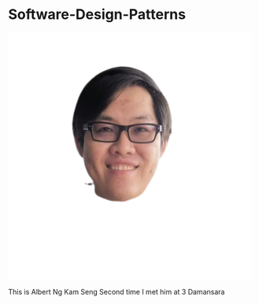 # Software-Design-Patterns

![headshot](20231104_001212-removebg-preview.png)

This is Albert Ng Kam Seng
Second time I met him at 3 Damansara
